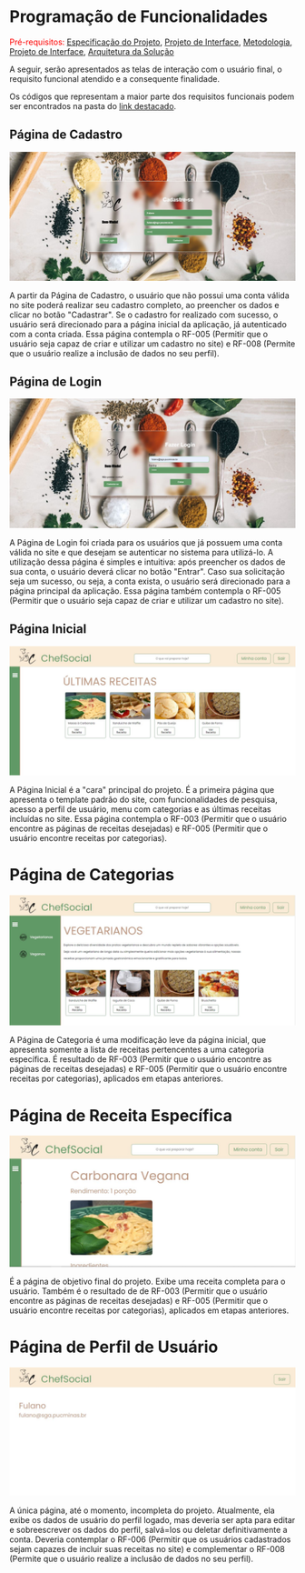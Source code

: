 # Programação de Funcionalidades

<span style="color:red">Pré-requisitos: <a href="2-Especificação do Projeto.md"> Especificação do Projeto</a></span>, <a href="3-Projeto de Interface.md"> Projeto de Interface</a>, <a href="4-Metodologia.md"> Metodologia</a>, <a href="3-Projeto de Interface.md"> Projeto de Interface</a>, <a href="5-Arquitetura da Solução.md"> Arquitetura da Solução</a>

A seguir, serão apresentados as telas de interação com o usuário final, o requisito funcional atendido e a consequente finalidade.

Os códigos que representam a maior parte dos requisitos funcionais podem ser encontrados na pasta do <a href="../src/js/"> link destacado</a>.

## Página de Cadastro

![Página de Cadastro](img/website-cadastro.JPG)

A partir da Página de Cadastro, o usuário que não possui uma conta válida no site poderá realizar seu cadastro completo, ao preencher os dados e clicar no botão "Cadastrar". Se o cadastro for realizado com sucesso, o usuário será direcionado para a página inicial da aplicação, já autenticado com a conta criada. Essa página contempla o RF-005 (Permitir que o usuário seja capaz de criar e utilizar um cadastro no site) e RF-008 (Permite que o usuário realize a inclusão de dados no seu perfil).

## Página de Login

![Página de Login](img/website-login.JPG)

A Página de Login foi criada para os usuários que já possuem uma conta válida no site e que desejam se autenticar no sistema para utilizá-lo. A utilização dessa página é simples e intuitiva: após preencher os dados de sua conta, o usuário deverá clicar no botão "Entrar". Caso sua solicitação seja um sucesso, ou seja, a conta exista, o usuário será direcionado para a página principal da aplicação. Essa página também contempla o RF-005 (Permitir que o usuário seja capaz de criar e utilizar um cadastro no site).

## Página Inicial

![Página Inicial](img/website-index.JPG)

A Página Inicial é a "cara" principal do projeto. É a primeira página que apresenta o template padrão do site, com funcionalidades de pesquisa, acesso a perfil de usuário, menu com categorias e as últimas receitas incluídas no site. Essa página contempla o RF-003 (Permitir que o usuário encontre as páginas de receitas desejadas) e RF-005 (Permitir que o usuário encontre receitas por categorias).

# Página de Categorias

![Página de Categorias](img/website-categorias.JPG)

A Página de Categoria é uma modificação leve da página inicial, que apresenta somente a lista de receitas pertencentes a uma categoria específica. É resultado de RF-003 (Permitir que o usuário encontre as páginas de receitas desejadas) e RF-005 (Permitir que o usuário encontre receitas por categorias), aplicados em etapas anteriores.

# Página de Receita Específica

![Página de Receita Específica](img/website-receitaespecifica.JPG)

É a página de objetivo final do projeto. Exibe uma receita completa para o usuário. Também é o resultado de de RF-003 (Permitir que o usuário encontre as páginas de receitas desejadas) e RF-005 (Permitir que o usuário encontre receitas por categorias), aplicados em etapas anteriores.

# Página de Perfil de Usuário

![Página de Perfil de Usuário](img/website-perfildeusuario.JPG)

A única página, até o momento, incompleta do projeto. Atualmente, ela exibe os dados de usuário do perfil logado, mas deveria ser apta para editar e sobreescrever os dados do perfil, salvá=los ou deletar definitivamente a conta. Deveria contemplar o RF-006 (Permitir que os usuários cadastrados sejam capazes de incluir suas receitas no site) e complementar o RF-008 (Permite que o usuário realize a inclusão de dados no seu perfil).